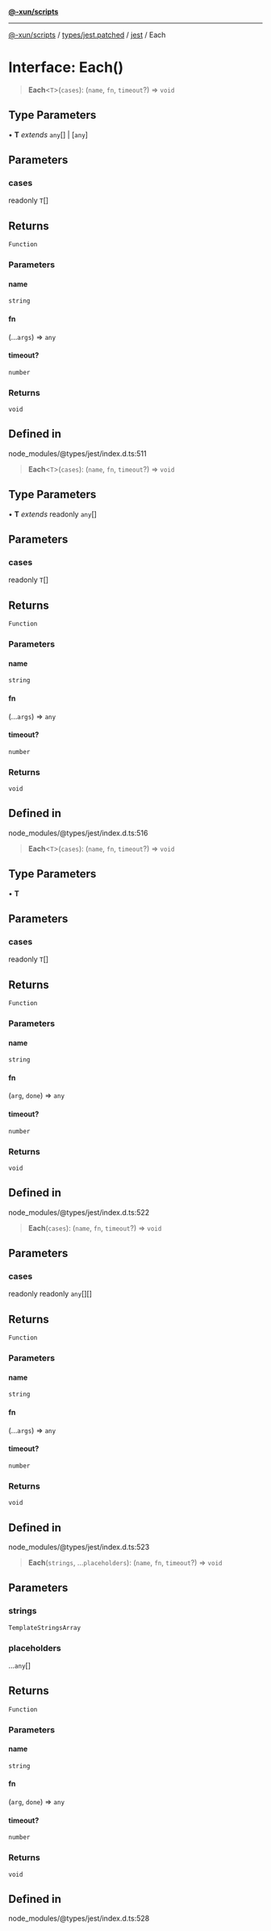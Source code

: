 [**@-xun/scripts**](../../../../../README.md)

***

[@-xun/scripts](../../../../../README.md) / [types/jest.patched](../../../README.md) / [jest](../README.md) / Each

# Interface: Each()

> **Each**\<`T`\>(`cases`): (`name`, `fn`, `timeout`?) => `void`

## Type Parameters

• **T** *extends* `any`[] \| [`any`]

## Parameters

### cases

readonly `T`[]

## Returns

`Function`

### Parameters

#### name

`string`

#### fn

(...`args`) => `any`

#### timeout?

`number`

### Returns

`void`

## Defined in

node\_modules/@types/jest/index.d.ts:511

> **Each**\<`T`\>(`cases`): (`name`, `fn`, `timeout`?) => `void`

## Type Parameters

• **T** *extends* readonly `any`[]

## Parameters

### cases

readonly `T`[]

## Returns

`Function`

### Parameters

#### name

`string`

#### fn

(...`args`) => `any`

#### timeout?

`number`

### Returns

`void`

## Defined in

node\_modules/@types/jest/index.d.ts:516

> **Each**\<`T`\>(`cases`): (`name`, `fn`, `timeout`?) => `void`

## Type Parameters

• **T**

## Parameters

### cases

readonly `T`[]

## Returns

`Function`

### Parameters

#### name

`string`

#### fn

(`arg`, `done`) => `any`

#### timeout?

`number`

### Returns

`void`

## Defined in

node\_modules/@types/jest/index.d.ts:522

> **Each**(`cases`): (`name`, `fn`, `timeout`?) => `void`

## Parameters

### cases

readonly readonly `any`[][]

## Returns

`Function`

### Parameters

#### name

`string`

#### fn

(...`args`) => `any`

#### timeout?

`number`

### Returns

`void`

## Defined in

node\_modules/@types/jest/index.d.ts:523

> **Each**(`strings`, ...`placeholders`): (`name`, `fn`, `timeout`?) => `void`

## Parameters

### strings

`TemplateStringsArray`

### placeholders

...`any`[]

## Returns

`Function`

### Parameters

#### name

`string`

#### fn

(`arg`, `done`) => `any`

#### timeout?

`number`

### Returns

`void`

## Defined in

node\_modules/@types/jest/index.d.ts:528
